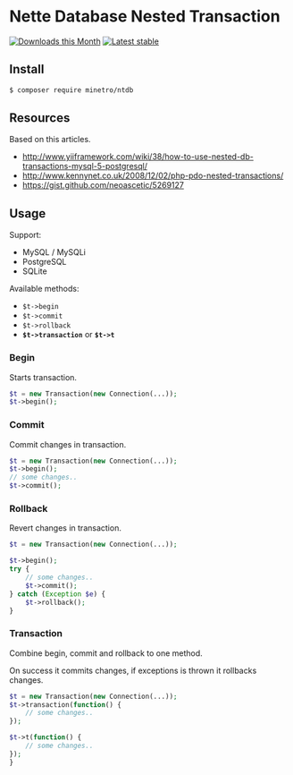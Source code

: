 # Nette Database Nested Transaction

[![Downloads this Month](https://img.shields.io/packagist/dm/minetro/ntdb.svg?style=flat-square)](https://packagist.org/packages/minetro/ntdb)
[![Latest stable](https://img.shields.io/packagist/v/minetro/ntdb.svg?style=flat-square)](https://packagist.org/packages/minetro/ntdb)

## Install
```sh
$ composer require minetro/ntdb
```

## Resources

Based on this articles.

* http://www.yiiframework.com/wiki/38/how-to-use-nested-db-transactions-mysql-5-postgresql/
* http://www.kennynet.co.uk/2008/12/02/php-pdo-nested-transactions/
* https://gist.github.com/neoascetic/5269127

## Usage

Support:

* MySQL / MySQLi
* PostgreSQL
* SQLite

Available methods:

* `$t->begin`
* `$t->commit`
* `$t->rollback`
* **`$t->transaction`** or **`$t->t`**

### Begin

Starts transaction.

```php
$t = new Transaction(new Connection(...));
$t->begin();
```

### Commit

Commit changes in transaction.

```php
$t = new Transaction(new Connection(...));
$t->begin();
// some changes..
$t->commit();
```

### Rollback

Revert changes in transaction.

```php
$t = new Transaction(new Connection(...));

$t->begin();
try {
    // some changes..
    $t->commit();
} catch (Exception $e) {
    $t->rollback();
}
```

### Transaction

Combine begin, commit and rollback to one method.

On success it commits changes, if exceptions is thrown it rollbacks changes.

```php
$t = new Transaction(new Connection(...));
$t->transaction(function() {
    // some changes..
});

$t->t(function() {
    // some changes..
});
}
```
